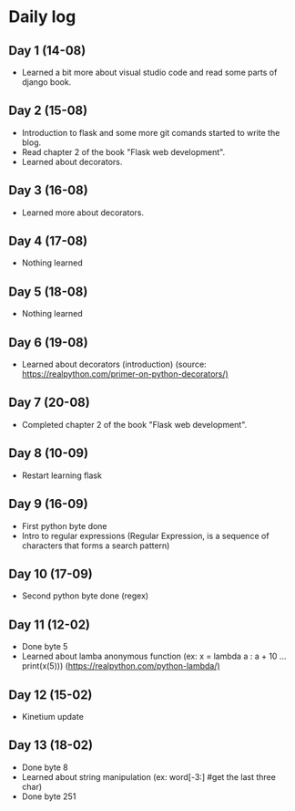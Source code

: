 # Daily log

## Day 1 (14-08)

* Learned a bit more about visual studio code and read some parts of django book.

## Day 2 (15-08)

* Introduction to flask and some more git comands started to write the blog.
* Read chapter 2 of the book "Flask web development".
* Learned about decorators.

## Day 3 (16-08)

* Learned more about decorators.

## Day 4 (17-08)

* Nothing learned

## Day 5 (18-08)

* Nothing learned

## Day 6 (19-08)

* Learned about decorators (introduction) (source: <https://realpython.com/primer-on-python-decorators/)>

## Day 7 (20-08)

* Completed chapter 2 of the book "Flask web development".

## Day 8 (10-09)

* Restart learning flask

## Day 9 (16-09)

* First python byte done
* Intro to regular expressions (Regular Expression, is a sequence of characters that forms a search pattern)

## Day 10 (17-09)

* Second python byte done (regex)

## Day 11 (12-02)

* Done byte 5
* Learned about lamba anonymous function (ex: x = lambda a : a + 10 ...  print(x(5))) (<https://realpython.com/python-lambda/)>

## Day 12 (15-02)

* Kinetium update

## Day 13 (18-02)

* Done byte 8
* Learned about string manipulation (ex: word[-3:] #get the last three char)
* Done byte 251
